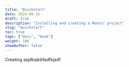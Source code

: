 ```yaml
---
title: 'Quickstart'
date: 2024-06-15
draft: true
description: "Installing and creating a Renoir project"
slug: "quickstart"
toc: true
tags: ["docs", "book"]
weight: 100
showAuthor: false
---
```


Creating asjdbajkbfadfkjadf

